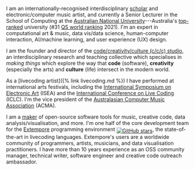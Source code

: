 I am an internationally-recognised interdisciplinary
[scholar](https://scholar.google.com/citations?user=OQdYgLEAAAAJ) and
electronic/computer music artist, and currently a Senior Lecturer in the School
of Computing at the [Australian National
University](https://cecs.anu.edu.au/people/ben-swift)---Australia's
[top-ranked](https://services.anu.edu.au/planning-governance/performance-measurement/world-university-rankings)
university (#31 [QS world
ranking](https://www.topuniversities.com/universities/australian-national-university)
2021). I'm an expert in computational art & music, data vis/data science,
human-computer interaction, AI/machine learning, and user experience (UX)
design.

I am the founder and director of the [code/creativity/culture (c/c/c)
studio](https://cs.anu.edu.au/code-creativity-culture/), an interdisciplinary
research and teaching collective which specialises in _making things_ which
explore the way that **code** (software), **creativity** (especially the arts)
and **culture** (life) intersect in the modern world.

As a [livecoding artist]({% link livecoding.md %}) I have performed at
international arts festivals, including the [International Symposium on
Electronic Art](http://www.isea-web.org) (ISEA) and the [International
Conference on Live Coding](iclc) (ICLC). I'm the vice president of the
[Australasian Computer Music Association](https://computermusic.org.au) (ACMA).

I am a [maker](https://github.com/benswift) of open-source software tools for
music, creative code, data analysis/visualisation, and more. I'm one half of the
core development team for the [Extempore](https://github.com/digego/extempore)
programming environment <a style="vertical-align: sub;"
href="https://github.com/digego/extempore/stargazers"><img style="width:unset;"
alt="GitHub stars"
src="https://img.shields.io/github/stars/digego/extempore"></a>, the
state-of-the-art in livecoding languages. Extempore's users are a worldwide
community of programmers, artists, musicians, and data visualisation
practitioners. I have more than 10 years experience as an OSS community manager,
technical writer, software engineer and creative code outreach ambassador.
